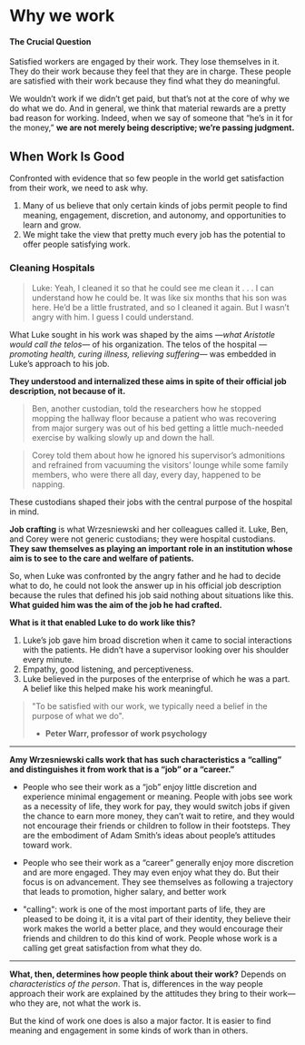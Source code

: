# Why we work

#### The Crucial Question

Satisfied workers are engaged by their work. They lose themselves in it. They do their work because they feel that they are in charge. These people are satisfied with their work because they find what they do meaningful.

We wouldn’t work if we didn’t get paid, but that’s not at the core of why we do what we do. And in general, we think that material rewards are a pretty bad reason for working. Indeed, when we say of someone that “he’s in it for the money,” **we are not merely being descriptive; we’re passing judgment.**

## When Work Is Good

Confronted with evidence that so few people in the world get satisfaction from their work, we need to ask why. 
1. Many of us believe that only certain kinds of jobs permit people to find meaning, engagement, discretion, and autonomy, and opportunities to learn and grow.
2. We might take the view that pretty much every job has the potential to offer people satisfying work. 

### Cleaning Hospitals

> Luke: Yeah, I cleaned it so that he could see me clean it . . . I can understand how he could be. It was like six months that his son was here. He’d be a little frustrated, and so I cleaned it again. But I wasn’t angry with him. I guess I could understand.

What Luke sought in his work was shaped by the aims *—what Aristotle would call the telos—* of his organization. The telos of the hospital *—promoting health, curing illness, relieving suffering—* was embedded in Luke’s approach to his job. 

**They understood and internalized these aims in spite of their official job description, not because of it.**

> Ben, another custodian, told the researchers how he stopped mopping the hallway floor because a patient who was recovering from major surgery was out of his bed getting a little much-needed exercise by walking slowly up and down the hall. 

> Corey told them about how he ignored his supervisor’s admonitions and refrained from vacuuming the visitors’ lounge while some family members, who were there all day, every day, happened to be napping.

These custodians shaped their jobs with the central purpose of the hospital in mind.

**Job crafting** is what Wrzesniewski and her colleagues called it. Luke, Ben, and Corey were not generic custodians; they were hospital custodians. **They saw themselves as playing an important role in an institution whose aim is to see to the care and welfare of patients.**

So, when Luke was confronted by the angry father and he had to decide what to do, he could not look the answer up in his official job description because the rules that defined his job said nothing about situations like this. **What guided him was the aim of the job he had crafted.**

**What is it that enabled Luke to do work like this?**
1. Luke’s job gave him broad discretion when it came to social interactions with the patients. He didn’t have a supervisor looking over his shoulder every minute.
2. Empathy, good listening, and perceptiveness.
3. Luke believed in the purposes of the enterprise of which he was a part. A belief like this helped make his work meaningful.

> "To be satisfied with our work, we typically need a belief in the purpose of what we do".
> - **Peter Warr, professor of work psychology**

---
**Amy Wrzesniewski calls work that has such characteristics a “calling” and distinguishes it from work that is a “job” or a “career.”**

- People who see their work as a “job” enjoy little discretion and experience minimal engagement or meaning. People with jobs see work as a necessity of life, they work for pay, they would switch jobs if given the chance to earn more money, they can’t wait to retire, and they would not encourage their friends or children to follow in their footsteps. They are the embodiment of Adam Smith’s ideas about people’s attitudes toward work.

- People who see their work as a “career” generally enjoy more discretion and are more engaged. They may even enjoy what they do. But their focus is on advancement. They see themselves as following a trajectory that leads to promotion, higher salary, and better work

- "calling": work is one of the most important parts of life, they are pleased to be doing it, it is a vital part of their identity, they believe their work makes the world a better place, and they would encourage their friends and children to do this kind of work. People whose work is a calling get great satisfaction from what they do.
---

**What, then, determines how people think about their work?**
Depends on *characteristics of the person*. That is, differences in the way people approach their work are explained by the attitudes they bring to their work—who they are, not what the work is. 

But the kind of work one does is also a major factor. It is easier to find meaning and engagement in some kinds of work than in others.
